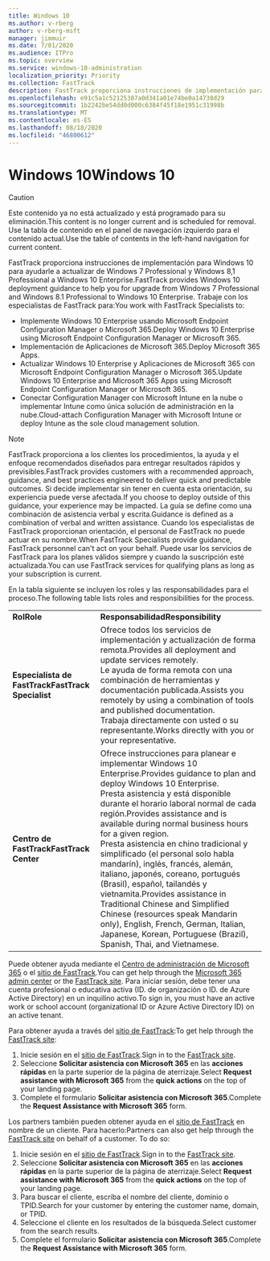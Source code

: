 ```yaml
---
title: Windows 10
ms.author: v-rberg
author: v-rberg-msft
manager: jimmuir
ms.date: 7/01/2020
ms.audience: ITPro
ms.topic: overview
ms.service: windows-10-administration
localization_priority: Priority
ms.collection: FastTrack
description: FastTrack proporciona instrucciones de implementación para Windows 10 para ayudarle a actualizar de Windows 7 Professional y Windows 8,1 Professional a Windows 10 Enterprise.
ms.openlocfilehash: e91c5a1c52125387a0d341a01e74be0a14738d29
ms.sourcegitcommit: 1b2242be54dd0d000c6384f45f18e1951c31998b
ms.translationtype: MT
ms.contentlocale: es-ES
ms.lasthandoff: 08/18/2020
ms.locfileid: "46800612"
---
```

# <a name="windows-10"></a><span data-ttu-id="d4349-103">Windows 10</span><span class="sxs-lookup"><span data-stu-id="d4349-103">Windows 10</span></span>

> [!CAUTION]
> <span data-ttu-id="d4349-104">Este contenido ya no está actualizado y está programado para su eliminación.</span><span class="sxs-lookup"><span data-stu-id="d4349-104">This content is no longer current and is scheduled for removal.</span></span> <span data-ttu-id="d4349-105">Use la tabla de contenido en el panel de navegación izquierdo para el contenido actual.</span><span class="sxs-lookup"><span data-stu-id="d4349-105">Use the table of contents in the left-hand navigation for current content.</span></span>

<span data-ttu-id="d4349-106">FastTrack proporciona instrucciones de implementación para Windows 10 para ayudarle a actualizar de Windows 7 Professional y Windows 8,1 Professional a Windows 10 Enterprise.</span><span class="sxs-lookup"><span data-stu-id="d4349-106">FastTrack provides Windows 10 deployment guidance to help you for upgrade from Windows 7 Professional and Windows 8.1 Professional to Windows 10 Enterprise.</span></span> <span data-ttu-id="d4349-107">Trabaje con los especialistas de FastTrack para:</span><span class="sxs-lookup"><span data-stu-id="d4349-107">You work with FastTrack Specialists to:</span></span>

- <span data-ttu-id="d4349-108">Implemente Windows 10 Enterprise usando Microsoft Endpoint Configuration Manager o Microsoft 365.</span><span class="sxs-lookup"><span data-stu-id="d4349-108">Deploy Windows 10 Enterprise using Microsoft Endpoint Configuration Manager or Microsoft 365.</span></span>
- <span data-ttu-id="d4349-109">Implementación de Aplicaciones de Microsoft 365.</span><span class="sxs-lookup"><span data-stu-id="d4349-109">Deploy Microsoft 365 Apps.</span></span> 
- <span data-ttu-id="d4349-110">Actualizar Windows 10 Enterprise y Aplicaciones de Microsoft 365 con Microsoft Endpoint Configuration Manager o Microsoft 365.</span><span class="sxs-lookup"><span data-stu-id="d4349-110">Update Windows 10 Enterprise and Microsoft 365 Apps using Microsoft Endpoint Configuration Manager or Microsoft 365.</span></span>
- <span data-ttu-id="d4349-111">Conectar Configuration Manager con Microsoft Intune en la nube o implementar Intune como única solución de administración en la nube.</span><span class="sxs-lookup"><span data-stu-id="d4349-111">Cloud-attach Configuration Manager with Microsoft Intune or deploy Intune as the sole cloud management solution.</span></span>
  
> [!NOTE]
> <span data-ttu-id="d4349-112">FastTrack proporciona a los clientes los procedimientos, la ayuda y el enfoque recomendados diseñados para entregar resultados rápidos y previsibles.</span><span class="sxs-lookup"><span data-stu-id="d4349-112">FastTrack provides customers with a recommended approach, guidance, and best practices engineered to deliver quick and predictable outcomes.</span></span> <span data-ttu-id="d4349-113">Si decide implementar sin tener en cuenta esta orientación, su experiencia puede verse afectada.</span><span class="sxs-lookup"><span data-stu-id="d4349-113">If you choose to deploy outside of this guidance, your experience may be impacted.</span></span> <span data-ttu-id="d4349-114">La guía se define como una combinación de asistencia verbal y escrita.</span><span class="sxs-lookup"><span data-stu-id="d4349-114">Guidance is defined as a combination of verbal and written assistance.</span></span> <span data-ttu-id="d4349-115">Cuando los especialistas de FastTrack proporcionan orientación, el personal de FastTrack no puede actuar en su nombre.</span><span class="sxs-lookup"><span data-stu-id="d4349-115">When FastTrack Specialists provide guidance, FastTrack personnel can't act on your behalf.</span></span> <span data-ttu-id="d4349-116">Puede usar los servicios de FastTrack para los planes válidos siempre y cuando la suscripción esté actualizada.</span><span class="sxs-lookup"><span data-stu-id="d4349-116">You can use FastTrack services for qualifying plans as long as your subscription is current.</span></span>  
    
<span data-ttu-id="d4349-117">En la tabla siguiente se incluyen los roles y las responsabilidades para el proceso.</span><span class="sxs-lookup"><span data-stu-id="d4349-117">The following table lists roles and responsibilities for the process.</span></span>

|||
|:-----|:-----|
|<span data-ttu-id="d4349-118">**Rol**</span><span class="sxs-lookup"><span data-stu-id="d4349-118">**Role**</span></span> <br/> |<span data-ttu-id="d4349-119">**Responsabilidad**</span><span class="sxs-lookup"><span data-stu-id="d4349-119">**Responsibility**</span></span> <br/> |
|<span data-ttu-id="d4349-120">**Especialista de FastTrack**</span><span class="sxs-lookup"><span data-stu-id="d4349-120">**FastTrack Specialist**</span></span> <br/> |<span data-ttu-id="d4349-121">Ofrece todos los servicios de implementación y actualización de forma remota.</span><span class="sxs-lookup"><span data-stu-id="d4349-121">Provides all deployment and update services remotely.</span></span>  <br/> <span data-ttu-id="d4349-122">Le ayuda de forma remota con una combinación de herramientas y documentación publicada.</span><span class="sxs-lookup"><span data-stu-id="d4349-122">Assists you remotely by using a combination of tools and published documentation.</span></span> <br/> <span data-ttu-id="d4349-123">Trabaja directamente con usted o su representante.</span><span class="sxs-lookup"><span data-stu-id="d4349-123">Works directly with you or your representative.</span></span>|
|<span data-ttu-id="d4349-124">**Centro de FastTrack**</span><span class="sxs-lookup"><span data-stu-id="d4349-124">**FastTrack Center**</span></span>  <br/> |<span data-ttu-id="d4349-125">Ofrece instrucciones para planear e implementar Windows 10 Enterprise.</span><span class="sxs-lookup"><span data-stu-id="d4349-125">Provides guidance to plan and deploy Windows 10 Enterprise.</span></span>   <br/> <span data-ttu-id="d4349-126">Presta asistencia y está disponible durante el horario laboral normal de cada región.</span><span class="sxs-lookup"><span data-stu-id="d4349-126">Provides assistance and is available during normal business hours for a given region.</span></span> <br/> <span data-ttu-id="d4349-127">Presta asistencia en chino tradicional y simplificado (el personal solo habla mandarín), inglés, francés, alemán, italiano, japonés, coreano, portugués (Brasil), español, tailandés y vietnamita.</span><span class="sxs-lookup"><span data-stu-id="d4349-127">Provides assistance in Traditional Chinese and Simplified Chinese (resources speak Mandarin only), English, French, German, Italian, Japanese, Korean, Portuguese (Brazil), Spanish, Thai, and Vietnamese.</span></span>|
 
<span data-ttu-id="d4349-128">Puede obtener ayuda mediante el [Centro de administración de Microsoft 365](https://go.microsoft.com/fwlink/?linkid=2032704) o el [sitio de FastTrack](https://go.microsoft.com/fwlink/?linkid=780698).</span><span class="sxs-lookup"><span data-stu-id="d4349-128">You can get help through the [Microsoft 365 admin center](https://go.microsoft.com/fwlink/?linkid=2032704) or the [FastTrack site](https://go.microsoft.com/fwlink/?linkid=780698).</span></span> <span data-ttu-id="d4349-129">Para iniciar sesión, debe tener una cuenta profesional o educativa activa (ID. de organización o ID. de Azure Active Directory) en un inquilino activo.</span><span class="sxs-lookup"><span data-stu-id="d4349-129">To sign in, you must have an active work or school account (organizational ID or Azure Active Directory ID) on an active tenant.</span></span> 

<span data-ttu-id="d4349-130">Para obtener ayuda a través del [sitio de FastTrack](https://go.microsoft.com/fwlink/?linkid=780698):</span><span class="sxs-lookup"><span data-stu-id="d4349-130">To get help through the [FastTrack site](https://go.microsoft.com/fwlink/?linkid=780698):</span></span> 
1.    <span data-ttu-id="d4349-131">Inicie sesión en el [sitio de FastTrack](https://go.microsoft.com/fwlink/?linkid=780698).</span><span class="sxs-lookup"><span data-stu-id="d4349-131">Sign in to the [FastTrack site](https://go.microsoft.com/fwlink/?linkid=780698).</span></span> 
2.    <span data-ttu-id="d4349-132">Seleccione **Solicitar asistencia con Microsoft 365** en las **acciones rápidas** en la parte superior de la página de aterrizaje.</span><span class="sxs-lookup"><span data-stu-id="d4349-132">Select **Request assistance with Microsoft 365** from the **quick actions** on the top of your landing page.</span></span>
3.    <span data-ttu-id="d4349-133">Complete el formulario **Solicitar asistencia con Microsoft 365**.</span><span class="sxs-lookup"><span data-stu-id="d4349-133">Complete the **Request Assistance with Microsoft 365** form.</span></span>
  
<span data-ttu-id="d4349-p105">Los partners también pueden obtener ayuda en el [sitio de FastTrack](https://go.microsoft.com/fwlink/?linkid=780698) en nombre de un cliente. Para hacerlo:</span><span class="sxs-lookup"><span data-stu-id="d4349-p105">Partners can also get help through the [FastTrack site](https://go.microsoft.com/fwlink/?linkid=780698) on behalf of a customer. To do so:</span></span>
1.    <span data-ttu-id="d4349-136">Inicie sesión en el [sitio de FastTrack](https://go.microsoft.com/fwlink/?linkid=780698).</span><span class="sxs-lookup"><span data-stu-id="d4349-136">Sign in to the [FastTrack site](https://go.microsoft.com/fwlink/?linkid=780698).</span></span> 
2.    <span data-ttu-id="d4349-137">Seleccione **Solicitar asistencia con Microsoft 365** en las **acciones rápidas** en la parte superior de la página de aterrizaje.</span><span class="sxs-lookup"><span data-stu-id="d4349-137">Select **Request assistance with Microsoft 365** from the **quick actions** on the top of your landing page.</span></span>
3.    <span data-ttu-id="d4349-138">Para buscar el cliente, escriba el nombre del cliente, dominio o TPID.</span><span class="sxs-lookup"><span data-stu-id="d4349-138">Search for your customer by entering the customer name, domain, or TPID.</span></span>
4.    <span data-ttu-id="d4349-139">Seleccione el cliente en los resultados de la búsqueda.</span><span class="sxs-lookup"><span data-stu-id="d4349-139">Select customer from the search results.</span></span>
5.    <span data-ttu-id="d4349-140">Complete el formulario **Solicitar asistencia con Microsoft 365**.</span><span class="sxs-lookup"><span data-stu-id="d4349-140">Complete the **Request Assistance with Microsoft 365** form.</span></span>
 
